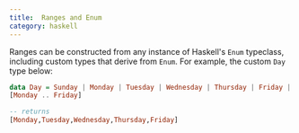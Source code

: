 ```yaml
---
title:  Ranges and Enum
category: haskell
---
```


Ranges can be constructed from any instance of Haskell's `Enum` typeclass,
including custom types that derive from `Enum`. For example, the custom `Day`
type below:

```hs
data Day = Sunday | Monday | Tuesday | Wednesday | Thursday | Friday | Saturday deriving (Show, Enum)
[Monday .. Friday]

-- returns
[Monday,Tuesday,Wednesday,Thursday,Friday]
```
